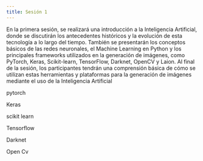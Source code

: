 ```yaml
---
title: Sesión 1 
---
```


En la primera sesión, se realizará una introducción a la Inteligencia Artificial, donde se discutirán los antecedentes históricos y la evolución de esta tecnología a lo largo del tiempo. También se presentarán los conceptos básicos de las redes neuronales, el Machine Learning en Python y los principales frameworks utilizados en la generación de imágenes, como PyTorch, Keras, Scikit-learn, TensorFlow, Darknet, OpenCV y Laion. Al final de la sesión, los participantes tendrán una comprensión básica de cómo se utilizan estas herramientas y plataformas para la generación de imágenes mediante el uso de la Inteligencia Artificial

pytorch

Keras

scikit learn

Tensorflow

Darknet

Open Cv


